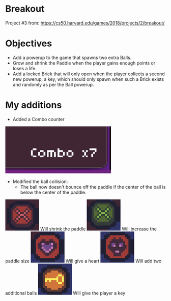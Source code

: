 # Breakout

Project #3 from: https://cs50.harvard.edu/games/2018/projects/2/breakout/

# Objectives

- Add a powerup to the game that spawns two extra Balls.
- Grow and shrink the Paddle when the player gains enough points or loses a life.
- Add a locked Brick that will only open when the player collects a second new powerup, a key, which should only spawn when such a Brick exists and randomly as per the Ball powerup.

# My additions

- Added a Combo counter

![alt text](image.png)

- Modified the ball collision:
    - The ball now doesn't bounce off the paddle if the center of the ball is below the center of the paddle.   

![alt text](image-1.png) Will shrink the paddle
![alt text](image-2.png) Will increase the paddle size
![alt text](image-3.png) Will give a heart
![alt text](image-4.png) Will add two additional balls
![alt text](image-5.png) Will give the player a key